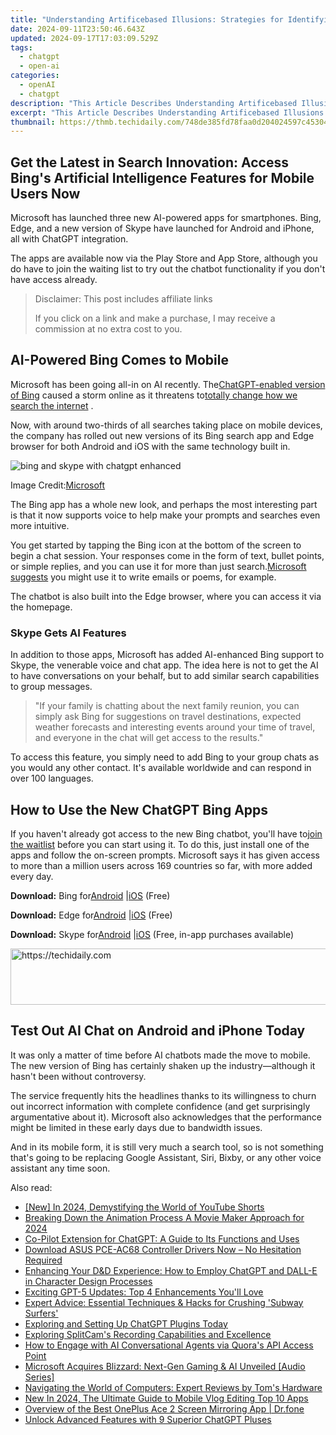 ```yaml
---
title: "Understanding Artificebased Illusions: Strategies for Identifying Misinterpretations in AI"
date: 2024-09-11T23:50:46.643Z
updated: 2024-09-17T17:03:09.529Z
tags:
  - chatgpt
  - open-ai
categories:
  - openAI
  - chatgpt
description: "This Article Describes Understanding Artificebased Illusions: Strategies for Identifying Misinterpretations in AI"
excerpt: "This Article Describes Understanding Artificebased Illusions: Strategies for Identifying Misinterpretations in AI"
thumbnail: https://thmb.techidaily.com/748de385fd78faa0d204024597c45304a88577256e08ed293c3cd91c5718eb11.jpg
---
```


## Get the Latest in Search Innovation: Access Bing's Artificial Intelligence Features for Mobile Users Now

 Microsoft has launched three new AI-powered apps for smartphones. Bing, Edge, and a new version of Skype have launched for Android and iPhone, all with ChatGPT integration.

 The apps are available now via the Play Store and App Store, although you do have to join the waiting list to try out the chatbot functionality if you don't have access already.

>  Disclaimer: This post includes affiliate links
>
>  If you click on a link and make a purchase, I may receive a commission at no extra cost to you.
>

## AI-Powered Bing Comes to Mobile

 Microsoft has been going all-in on AI recently. The[ChatGPT-enabled version of Bing](https://www.makeuseof.com/microsoft-bing-gets-chatgpt-ai/) caused a storm online as it threatens to[totally change how we search the internet](https://www.makeuseof.com/is-chatgpt-search-engine-threat/) .

 Now, with around two-thirds of all searches taking place on mobile devices, the company has rolled out new versions of its Bing search app and Edge browser for both Android and iOS with the same technology built in.

![bing and skype with chatgpt enhanced](https://static1.makeuseofimages.com/wordpress/wp-content/uploads/2023/02/bing-and-skype-with-chatgpt-enhanced.jpg)

 Image Credit:[Microsoft](https://blogs.microsoft.com/blog/2023/02/22/the-new-bing-preview-experience-arrives-on-bing-and-edge-mobile-apps-introducing-bing-now-in-skype/)

 The Bing app has a whole new look, and perhaps the most interesting part is that it now supports voice to help make your prompts and searches even more intuitive.

 You get started by tapping the Bing icon at the bottom of the screen to begin a chat session. Your responses come in the form of text, bullet points, or simple replies, and you can use it for more than just search.[Microsoft suggests](https://blogs.microsoft.com/blog/2023/02/22/the-new-bing-preview-experience-arrives-on-bing-and-edge-mobile-apps-introducing-bing-now-in-skype/) you might use it to write emails or poems, for example.

 The chatbot is also built into the Edge browser, where you can access it via the homepage.

### Skype Gets AI Features

 In addition to those apps, Microsoft has added AI-enhanced Bing support to Skype, the venerable voice and chat app. The idea here is not to get the AI to have conversations on your behalf, but to add similar search capabilities to group messages.

> "If your family is chatting about the next family reunion, you can simply ask Bing for suggestions on travel destinations, expected weather forecasts and interesting events around your time of travel, and everyone in the chat will get access to the results."

 To access this feature, you simply need to add Bing to your group chats as you would any other contact. It's available worldwide and can respond in over 100 languages.

## How to Use the New ChatGPT Bing Apps

 If you haven't already got access to the new Bing chatbot, you'll have to[join the waitlist](https://www.makeuseof.com/try-bing-ai-powered-search-engine/) before you can start using it. To do this, just install one of the apps and follow the on-screen prompts. Microsoft says it has given access to more than a million users across 169 countries so far, with more added every day.

**Download:** Bing for[Android](https://www.anrdoezrs.net/links/7251228/type/dlg/sid/UUmuoUeUpU2022079/https://play.google.com/store/apps/details?id=com.microsoft.bing) |[iOS](https://apps.apple.com/us/app/microsoft-bing-search/id345323231) (Free)

**Download:** Edge for[Android](https://www.anrdoezrs.net/links/7251228/type/dlg/sid/UUmuoUeUpU2022079/https://play.google.com/store/apps/details?id=com.microsoft.emmx) |[iOS](https://apps.apple.com/us/app/microsoft-edge-web-browser/id1288723196) (Free)

**Download:** Skype for[Android](https://www.anrdoezrs.net/links/7251228/type/dlg/sid/UUmuoUeUpU2022079/https://play.google.com/store/apps/details?id=com.skype.raider) |[iOS](https://apps.apple.com/us/app/skype/id304878510) (Free, in-app purchases available)

<!-- affiliate ads begin -->
<a href="https://ephamedtechinc.pxf.io/c/5597632/2137205/26400" target="_top" id="2137205">
  <img src="//a.impactradius-go.com/display-ad/26400-2137205" border="0" alt="https://techidaily.com" width="728" height="90"/>
</a>
<img height="0" width="0" src="https://ephamedtechinc.pxf.io/i/5597632/2137205/26400" style="position:absolute;visibility:hidden;" border="0" />
<!-- affiliate ads end -->

## Test Out AI Chat on Android and iPhone Today

 It was only a matter of time before AI chatbots made the move to mobile. The new version of Bing has certainly shaken up the industry—although it hasn't been without controversy.

 The service frequently hits the headlines thanks to its willingness to churn out incorrect information with complete confidence (and get surprisingly argumentative about it). Microsoft also acknowledges that the performance might be limited in these early days due to bandwidth issues.

 And in its mobile form, it is still very much a search tool, so is not something that's going to be replacing Google Assistant, Siri, Bixby, or any other voice assistant any time soon.

<ins class="adsbygoogle"
     style="display:block"
     data-ad-format="autorelaxed"
     data-ad-client="ca-pub-7571918770474297"
     data-ad-slot="1223367746"></ins>

<ins class="adsbygoogle"
     style="display:block"
     data-ad-client="ca-pub-7571918770474297"
     data-ad-slot="8358498916"
     data-ad-format="auto"
     data-full-width-responsive="true"></ins>

<span class="atpl-alsoreadstyle">Also read:</span>
<div><ul>
<li><a href="https://facebook-video-footage.techidaily.com/new-in-2024-demystifying-the-world-of-youtube-shorts/"><u>[New] In 2024, Demystifying the World of YouTube Shorts</u></a></li>
<li><a href="https://extra-information.techidaily.com/breaking-down-the-animation-process-a-movie-maker-approach-for-2024/"><u>Breaking Down the Animation Process A Movie Maker Approach for 2024</u></a></li>
<li><a href="https://tech-hub.techidaily.com/co-pilot-extension-for-chatgpt-a-guide-to-its-functions-and-uses/"><u>Co-Pilot Extension for ChatGPT: A Guide to Its Functions and Uses</u></a></li>
<li><a href="https://win-amazing.techidaily.com/download-asus-pce-ac68-controller-drivers-now-no-hesitation-required/"><u>Download ASUS PCE-AC68 Controller Drivers Now – No Hesitation Required</u></a></li>
<li><a href="https://tech-hub.techidaily.com/enhancing-your-dandd-experience-how-to-employ-chatgpt-and-dall-e-in-character-design-processes/"><u>Enhancing Your D&D Experience: How to Employ ChatGPT and DALL-E in Character Design Processes</u></a></li>
<li><a href="https://tech-hub.techidaily.com/exciting-gpt-5-updates-top-4-enhancements-youll-love/"><u>Exciting GPT-5 Updates: Top 4 Enhancements You'll Love</u></a></li>
<li><a href="https://tech-recovery.techidaily.com/expert-advice-essential-techniques-and-hacks-for-crushing-subway-surfers/"><u>Expert Advice: Essential Techniques & Hacks for Crushing 'Subway Surfers'</u></a></li>
<li><a href="https://tech-hub.techidaily.com/exploring-and-setting-up-chatgpt-plugins-today/"><u>Exploring and Setting Up ChatGPT Plugins Today</u></a></li>
<li><a href="https://remote-screen-capture.techidaily.com/exploring-splitcams-recording-capabilities-and-excellence/"><u>Exploring SplitCam's Recording Capabilities and Excellence</u></a></li>
<li><a href="https://tech-hub.techidaily.com/how-to-engage-with-ai-conversational-agents-via-quoras-api-access-point/"><u>How to Engage with AI Conversational Agents via Quora's API Access Point</u></a></li>
<li><a href="https://tech-hub.techidaily.com/microsoft-acquires-blizzard-next-gen-gaming-and-ai-unveiled-audio-series/"><u>Microsoft Acquires Blizzard: Next-Gen Gaming & AI Unveiled [Audio Series]</u></a></li>
<li><a href="https://hardware-help.techidaily.com/navigating-the-world-of-computers-expert-reviews-by-toms-hardware/"><u>Navigating the World of Computers: Expert Reviews by Tom's Hardware</u></a></li>
<li><a href="https://ai-video-apps.techidaily.com/new-in-2024-the-ultimate-guide-to-mobile-vlog-editing-top-10-apps/"><u>New In 2024, The Ultimate Guide to Mobile Vlog Editing Top 10 Apps</u></a></li>
<li><a href="https://screen-mirror.techidaily.com/overview-of-the-best-oneplus-ace-2-screen-mirroring-app-drfone-by-drfone-android/"><u>Overview of the Best OnePlus Ace 2 Screen Mirroring App | Dr.fone</u></a></li>
<li><a href="https://tech-hub.techidaily.com/unlock-advanced-features-with-9-superior-chatgpt-pluses/"><u>Unlock Advanced Features with 9 Superior ChatGPT Pluses</u></a></li>
</ul></div>

